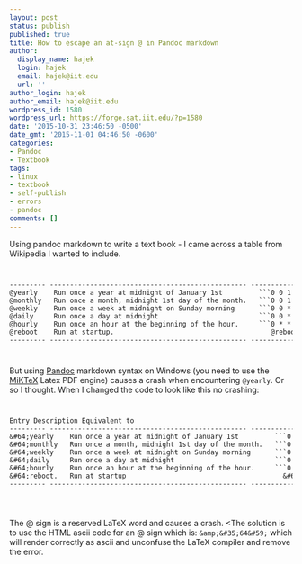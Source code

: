 ```yaml
---
layout: post
status: publish
published: true
title: How to escape an at-sign @ in Pandoc markdown
author:
  display_name: hajek
  login: hajek
  email: hajek@iit.edu
  url: ''
author_login: hajek
author_email: hajek@iit.edu
wordpress_id: 1580
wordpress_url: https://forge.sat.iit.edu/?p=1580
date: '2015-10-31 23:46:50 -0500'
date_gmt: '2015-11-01 04:46:50 -0600'
categories:
- Pandoc
- Textbook
tags:
- linux
- textbook
- self-publish
- errors
- pandoc
comments: []
---
```

Using pandoc markdown to write a text book - I came across a table from Wikipedia I wanted to include.

<code>
<pre>
--------- ------------------------------------------------- -------------------
@yearly    Run once a year at midnight of January 1st         ```0 0 1 1 *```
@monthly   Run once a month, midnight 1st day of the month.   ```0 0 1 * *```
@weekly    Run once a week at midnight on Sunday morning      ```0 0 * * 0```
@daily     Run once a day at midnight                         ```0 0 * * *```
@hourly    Run once an hour at the beginning of the hour.     ```0 * * * *```
@reboot    Run at startup.                                       @reboot
--------- ------------------------------------------------- -------------------
</pre>
</code>

But using [Pandoc](http://pandoc.org/) markdown syntax on Windows (you need to use the [MiKTeX](http://miktex.org/) Latex PDF engine) causes a crash when encountering ```@yearly```. Or so I thought. When I changed the code to look like this no crashing:
<code>
<pre>
Entry Description Equivalent to
--------- ------------------------------------------------- -------------------
&amp;&#35;64&#59;yearly    Run once a year at midnight of January 1st         ```0 0 1 1 *```
&amp;&#35;64&#59;monthly   Run once a month, midnight 1st day of the month.   ```0 0 1 * *```
&amp;&#35;64&#59;weekly    Run once a week at midnight on Sunday morning      ```0 0 * * 0```
&amp;&#35;64&#59;daily     Run once a day at midnight                         ```0 0 * * *```
&amp;&#35;64&#59;hourly    Run once an hour at the beginning of the hour.     ```0 * * * *```
&amp;&#35;64&#59;reboot.   Run at startup                                       &amp;&#35;64&#59;reboot
--------- ------------------------------------------------- -------------------
</pre>
</code>

The @ sign is a reserved LaTeX word and causes a crash.
<The solution is to use the HTML ascii code for an @ sign which is: ```&amp;&#35;64&#59;``` which will render correctly as ascii and unconfuse the LaTeX compiler and remove the error.
